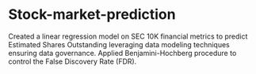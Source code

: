 # Stock-market-prediction
Created a linear regression model on SEC 10K financial metrics to predict Estimated Shares Outstanding leveraging data modeling techniques ensuring data governance. Applied Benjamini-Hochberg procedure to control the False Discovery Rate (FDR).
